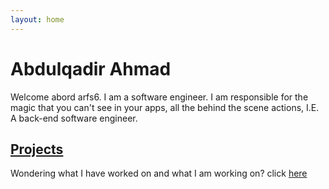```yaml
---
layout: home
---
```

# Abdulqadir Ahmad
Welcome abord arfs6. I am a software engineer. I am responsible for the magic that you can't see in your apps, all the behind the scene actions, I.E. A back-end software engineer.

## [Projects](./projects)  

Wondering what I have worked on and what I am working on? click [here](./projects)
